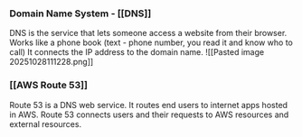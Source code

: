 
### Domain Name System - [[DNS]]

DNS is the service that lets someone access a website from their browser.
Works like a phone book (text - phone number, you read it and know who to call)
It connects the IP address to the domain name. 
![[Pasted image 20251028111228.png]]
### [[AWS Route 53]]

Route 53 is a DNS web service.
It routes end users to internet apps hosted in AWS.
Route 53 connects users and their requests to AWS resources and external resources.